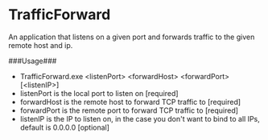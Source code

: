 # TrafficForward
An application that listens on a given port and forwards traffic to the given remote host and ip.

###Usage###
 - TrafficForward.exe &lt;listenPort&gt; &lt;forwardHost&gt; &lt;forwardPort&gt; [&lt;listenIP&gt;]
  - listenPort is the local port to listen on [required]
  - forwardHost is the remote host to forward TCP traffic to [required]
  - forwardPort is the remote port to forward TCP traffic to [required]
  - listenIP is the IP to listen on, in the case you don't want to bind to all IPs, default is 0.0.0.0 [optional]
